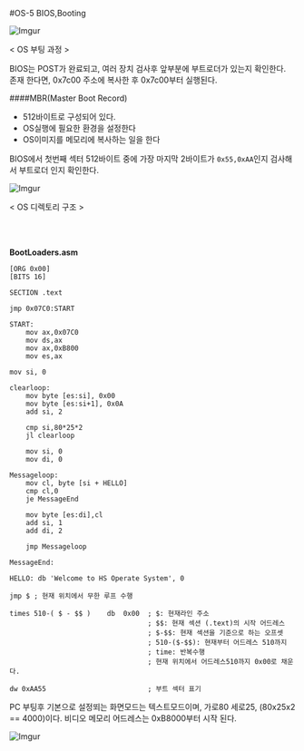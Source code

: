 #OS-5 BIOS,Booting



![Imgur](http://i.imgur.com/zd8b96xm.png)

< OS 부팅 과정 > 


BIOS는 POST가 완료되고, 여러 장치 검사후 앞부분에 부트로더가 있는지 확인한다.
존재 한다면, 0x7c00 주소에 복사한 후 0x7c00부터 실행된다.

####MBR(Master Boot Record)

-	512바이트로 구성되어 있다.
-	OS실행에 필요한 환경을 설정한다
-  OS이미지를 메모리에 복사하는 일을 한다


BIOS에서 첫번째 섹터 512바이트 중에 가장 마지막 2바이트가 `0x55,0xAA`인지 검사해서 부트로더 인지 확인한다. 


![Imgur](http://i.imgur.com/qOIzOgPm.png)

< OS 디렉토리 구조 >

<br>
<br>

**BootLoaders.asm**
	
	[ORG 0x00]
	[BITS 16]

	SECTION .text

	jmp 0x07C0:START

	START:
		mov ax,0x07C0
		mov ds,ax
		mov ax,0xB800
		mov es,ax

	mov si, 0

	clearloop:
		mov byte [es:si], 0x00
		mov byte [es:si+1], 0x0A
		add si, 2

		cmp si,80*25*2
		jl clearloop

		mov si, 0
		mov di, 0

	Messageloop:
		mov cl, byte [si + HELLO]
		cmp cl,0
		je MessageEnd

		mov byte [es:di],cl
		add si, 1
		add di, 2

		jmp Messageloop

	MessageEnd:

	HELLO: db 'Welcome to HS Operate System', 0
	
	jmp $ ; 현재 위치에서 무한 루프 수행

	times 510-( $ - $$ )	db	0x00  ; $: 현재라인 주소
									  ; $$: 현재 섹션 (.text)의 시작 어드레스
									  ; $-$$: 현재 섹션을 기준으로 하는 오프셋
									  ; 510-($-$$): 현재부터 어드레스 510까지
									  ; time: 반복수행
								  	  ; 현재 위치에서 어드레스510까지 0x00로 채운다.

	dw 0xAA55 				          ; 부트 섹터 표기
	



PC 부팅후 기본으로 설정뙤는 화면모드는 텍스트모드이며, 가로80 세로25, (80x25x2 == 4000)이다.
비디오 메모리 어드레스는 0xB8000부터 시작 된다.



![Imgur](http://i.imgur.com/aXQVp14.png)

